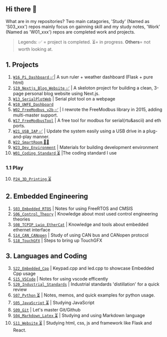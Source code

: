 ## Hi there 👋

What are in my repositories?
Two main catagories, 'Study' (Named as 'S03_xxx') repos mainly focus on gainning skill and my study notes, 'Work' (Named as 'W01_xxx') repos are completed work and projects.

> Legends: ✅ = project is completed. ⏳= in progress. **Others**= not worth looking at.

## 1. Projects

1. [`W16_Pi_Dashboard` ✅](https://github.com/ArthurQiangLi/W16_PiDashboard)| A sun ruler + weather dashboard (Flask + pure html)
2. [`S19_Nextjs_Blog_Website` ✅](https://github.com/ArthurQiangLi/S19_Nextjs_Blog_Website) | A skeloton project for building a clean, 3-page personal blog website using Next.js.
3. [`W13_SerialPlotWeb`](https://github.com/ArthurQiangLi/W13_SerialPlotWeb) | Serial plot tool on a webpage
4. [`W10_UWFE_Dashboard`]()
5. [`W02_FreeModbus_v2b` ✅](https://github.com/ArthurQiangLi/W02_FreeModbus_v2b) | I rewrote the FreeModbus library in 2015, adding multi-master support.
6. [`W17_FreeModbusTool`](https://github.com/ArthurQiangLi/W17_FreeModbusTool) | A free tool for modbus for serial(rtu&ascii) and eth ports.
7. [`W21_USB_IAP` ✅](https://github.com/ArthurQiangLi/W21_USB_IAP) | Update the system easily using a USB drive in a plug-and-play manner.
8. [`W22_SmartRoom` 🚩🐶]()
2. [`W23_Dev_Environment`](https://github.com/ArthurQiangLi/W23_Dev_Environment) | Materials for building development environment
1. [`W01_Coding Standard` ⏳](https://github.com/ArthurQiangLi/W01_Coding_Standard) |The coding standard I use

### 1.1 Play
10. [`P24_3D_Printing` ⏳](https://github.com/ArthurQiangLi/P24_3D_Printing)

## 2. Embedded Engineering

1. [`S03_Embedded_RTOS`](https://github.com/ArthurQiangLi/S03_Embedded_RTOS) | Notes for using FreeRTOS and CMSIS
2. [`S06_Control_Theory`](https://github.com/ArthurQiangLi/S06_Control_Theory.git) | Knowledge about most used control engineering theories
3. [`S08_TCPIP_Lwip_EtherCat`](https://github.com/ArthurQiangLi/S08_TCPIP_Lwip_EtherCat) | Knowledge and tools about embedded ethernet interface
4. [`S14_CAN_CANopen`](https://github.com/ArthurQiangLi/S14_CAN_CANopen) | Study of using CAN bus and CANopen protocol
5. [`S18_TouchGFX`](https://github.com/ArthurQiangLi/S18_TouchGFX.git) | Steps to bring up TouchGFX

## 3. Languages and Coding

3. [`S22_Embedded_Cpp`](https://github.com/ArthurQiangLi/S22_Embedded_Cpp) | Keypad.cpp and led.cpp to showcase Embedded Cpp usage
4. [`S15_VSCode`](https://github.com/ArthurQiangLi/S15_VSCode) | Notes for using vscode efficently
5. [`S20_Industrial_Standards`](https://github.com/ArthurQiangLi/S20_Industrial_Standards) | Industrial standards 'distillation' for a quick review
6. [`S07_Python` ⏳](https://github.com/ArthurQiangLi/S07_Python) | Notes, memos, and quick examples for python usage.
7. [`S05_JavaScript` ⏳](https://github.com/ArthurQiangLi/S05_JavaScript) | Studying JavaScript
8. [`S09_Git`](https://github.com/ArthurQiangLi/S09_Git) | Let's master Git/Github
9. [`S04_Markdown_Latex` ⏳](https://github.com/ArthurQiangLi/S04_Markdown_Latex.git) | Studying and using Markdown language
10. [`S11_Website` ⏳](https://github.com/ArthurQiangLi/S11_Website) | Studying html, css, js and framework like Flask and React.

<!--
**ArthurQiangLi/arthurqiangli** is a ✨ _special_ ✨ repository because its `README.md` (this file) appears on your GitHub profile.

Here are some ideas to get you started:

- 🔭 I’m currently working on ...
- 🌱 I’m currently learning ...
- 👯 I’m looking to collaborate on ...
- 🤔 I’m looking for help with ...
- 💬 Ask me about ...
- 📫 How to reach me: ...
- 😄 Pronouns: ...
- ⚡ Fun fact: ...

| Icon  | Meaning / Usage |
|-------|---------------|
| ✅ | Success, confirmation, or a good choice |
| 🚀 | Excitement, speed, or improvement |
| 🔥 | Something cool, trendy, or powerful |
| ⚡ | Speed, quick action, or performance boost |
| 🛠️ | Tools, fixing, or configuration |
| 💡 | Idea, tip, or insight |
| 📌 | Important point or note |
| 🔍 | Searching, investigating, or analyzing |
| ⚠️ 🔔  | Warning, caution, or something to be careful about |
| ❌ | Error, mistake, or something not recommended |
| 📜 | Code snippet or documentation reference |
| 📝 | Writing-related, documentation, or editing |
| 🎨 | Design, UI, or styling-related topics |
| 📦 | Package, module, or software component |
| ⏳ | Waiting, processing, or time-related |

chatGPT mostly uses ✅, 🚀, and 🔥 to highlight key takeaways.  😊

"The 'Study' page mainly focuses on gaining skills and my study notes, while the 'Work' page highlights completed work and projects."

|**WORK** | Industrial Use Related, or from my work experiences|

|**STUDY** | Academic related, or when I was studying something |


-->
